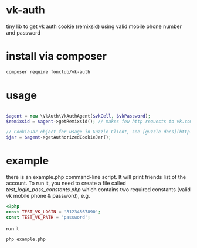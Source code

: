 # vk-auth
tiny lib to get vk auth cookie (remixsid) using valid mobile phone number and password


# install via composer

```bash
composer require fonclub/vk-auth
```


# usage

```php

$agent = new \VkAuth\VkAuthAgent($vkCell, $vkPassword);
$remixsid = $agent->getRemixsid(); // makes few http requests to vk.com and returns valid remixsid value

// CookieJar object for usage in Guzzle Client, see [guzzle docs](http://docs.guzzlephp.org/en/latest/quickstart.html#cookies)
$jar = $agent->getAuthorizedCookieJar();

```


# example

there is an example.php command-line script. It will print friends list of the account.
 To run it, you need to create a file called _test_login_pass_constants.php_
which contains two required constants (valid vk mobile phone & password), e.g.

```php
<?php
const TEST_VK_LOGIN = '81234567890';
const TEST_VK_PATH = 'password';

```

run it
```bash
php example.php
```
